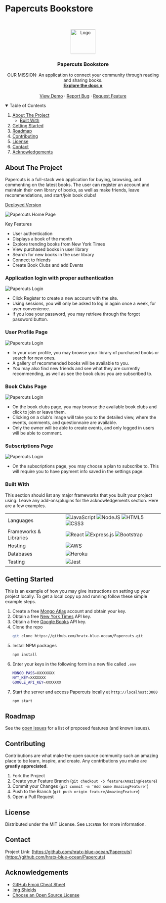 <!-- PROJECT LOGO -->
# Papercuts Bookstore
<br />
<p align="center">
  <a href="https://github.com/hratx-blue-ocean/Papercuts">
    <img src="Docs/readMeImage/logo.png" alt="Logo" width="auto" height="80">
  </a>

  <h3 align="center">Papercuts Bookstore</h3>

  <p align="center">
    OUR MISSION: An application to connect your community through reading and sharing books. 
    <br />
    <a href="https://github.com/hratx-blue-ocean/Papercuts"><strong>Explore the docs »</strong></a>
    <br />
    <br />
    <a href="https://github.com/hratx-blue-ocean/Papercuts">View Demo</a>
    ·
    <a href="https://github.com/hratx-blue-ocean/Papercuts/issues">Report Bug</a>
    ·
    <a href="https://github.com/hratx-blue-ocean/Papercuts/issues">Request Feature</a>
  </p>
</p>

<!-- TABLE OF CONTENTS -->
<details open="open">
  <summary>Table of Contents</summary>
  <ol>
    <li>
      <a href="#about-the-project">About The Project</a>
      <ul>
        <li><a href="#built-with">Built With</a></li>
      </ul>
    </li>
    <li>
      <a href="#getting-started">Getting Started</a>
    </li>
    <li><a href="#roadmap">Roadmap</a></li>
    <li><a href="#contributing">Contributing</a></li>
    <li><a href="#license">License</a></li>
    <li><a href="#contact">Contact</a></li>
    <li><a href="#acknowledgements">Acknowledgements</a></li>
  </ol>
</details>

<!-- ABOUT THE PROJECT -->

## About The Project

Papercuts is a full-stack web application for buying, browsing, and commenting on the latest books. The user can register an account and maintain their own library of books, as well as make friends, leave recommendations, and start/join book clubs!

[Deployed Version](https://ancient-anchorage-05347.herokuapp.com/)

![Papercuts Home Page](Docs/readMeImage/home.png)

Key Features

- User authentication
- Displays a book of the month
- Explore trending books from New York Times 
- View purchased books in user library
- Search for new books in the user library
- Connect to friends
- Create Book Clubs and add Events

### Application login with proper authentication

![Papercuts Login](Docs/readMeImage/login.png)

- Click Register to create a new account with the site.
- Using sessions, you will only be asked to log in again once a week, for user convenience.
- If you lose your password, you may retrieve through the forgot password button.

### User Profile Page

![Papercuts Login](Docs/readMeImage/profile.png)

- In your user profile, you may browse your library of purchased books or search for new ones.
- A gallery of recommended books will be available to you.
- You may also find new friends and see what they are currently recommending, as well as see the book clubs you are subscribed to.

### Book Clubs Page

![Papercuts Login](Docs/readMeImage/book-clubs.png)

- On the book clubs page, you may browse the available book clubs and click to join or leave them.
- Clicking on a club's image will take you to the detailed view, where the events, comments, and questionnaire are available.
- Only the owner will be able to create events, and only logged in users will be able to comment.

### Subscriptions Page

![Papercuts Login](Docs/readMeImage/subscriptions.png)

- On the subscriptions page, you may choose a plan to subscribe to. This will require you to have payment info saved in the settings page.

### Built With

This section should list any major frameworks that you built your project using. Leave any add-ons/plugins for the acknowledgements section. Here are a few examples.

<table>
  <tr>
    <td>Languages</td>
    <td><img alt="JavaScript" src="https://img.shields.io/badge/javascript%20-%23323330.svg?&style=for-the-badge&logo=javascript&logoColor=%23F7DF1E"/> <img alt="NodeJS" src="https://img.shields.io/badge/node.js%20-%2343853D.svg?&style=for-the-badge&logo=node.js&logoColor=white"/> <img alt="HTML5" src="https://img.shields.io/badge/html5%20-%23E34F26.svg?&style=for-the-badge&logo=html5&logoColor=white"/> <img alt="CSS3" src="https://img.shields.io/badge/css3%20-%231572B6.svg?&style=for-the-badge&logo=css3&logoColor=white"/></td>
  </tr>
  <tr>
    <td>Frameworks & Libraries</td>
    <td><img alt="React" src="https://img.shields.io/badge/react%20-%2320232a.svg?&style=for-the-badge&logo=react&logoColor=%2361DAFB"/> <img alt="Express.js" src="https://img.shields.io/badge/express.js%20-%23404d59.svg?&style=for-the-badge"/> <img alt="Bootstrap" src="https://img.shields.io/badge/bootstrap%20-%23563D7C.svg?&style=for-the-badge&logo=bootstrap&logoColor=white"/></td>
  </tr>
  <tr>
    <td>Hosting</td>
    <td><img alt="AWS" src="https://img.shields.io/badge/AWS%20-%23FF9900.svg?&style=for-the-badge&logo=amazon-aws&logoColor=white"/> </td>
  </tr>
  <tr>
    <td>Databases</td>
    <td><img alt="Heroku" src="https://img.shields.io/badge/heroku%20-%23430098.svg?&style=for-the-badge&logo=heroku&logoColor=white"/></td>
  </tr>
  <tr>
    <td>Testing</td>
    <td><img alt="Jest" src="https://img.shields.io/badge/-jest-%23C21325?&style=for-the-badge&logo=jest&logoColor=white"/></td>
  </tr>
</table>

<!-- GETTING STARTED -->

## Getting Started

This is an example of how you may give instructions on setting up your project locally.
To get a local copy up and running follow these simple example steps.

1. Create a free [Mongo Atlas](https://www.mongodb.com/cloud/atlas) account and obtain your key.
2. Obtain a free [New York Times](https://developer.nytimes.com/) API key.
3. Obtain a free [Google Books](https://console.cloud.google.com/projectselector/apis/credentials) API key.
4. Clone the repo
   ```sh
   git clone https://github.com/hratx-blue-ocean/Papercuts.git
   ```
5. Install NPM packages
   ```sh
   npm install
   ```
6. Enter your keys in the following form in a new file called `.env`
   ```sh
   MONGO_PASS=XXXXXXXX
   NYT_KEY=XXXXXXX
   GOOGLE_API_KEY=XXXXXXX
   ```
7. Start the server and access Papercuts locally at `http://localhost:3000`
   ```sh
   npm start
   ```
   
<!-- ROADMAP -->

## Roadmap

See the [open issues](https://github.com/hratx-blue-ocean/Papercuts/issues) for a list of proposed features (and known issues).

<!-- CONTRIBUTING -->

## Contributing

Contributions are what make the open source community such an amazing place to be learn, inspire, and create. Any contributions you make are **greatly appreciated**.

1. Fork the Project
2. Create your Feature Branch (`git checkout -b feature/AmazingFeature`)
3. Commit your Changes (`git commit -m 'Add some AmazingFeature'`)
4. Push to the Branch (`git push origin feature/AmazingFeature`)
5. Open a Pull Request

<!-- LICENSE -->

## License

Distributed under the MIT License. See `LICENSE` for more information.

<!-- CONTACT -->

## Contact

Project Link: [https://github.com/hratx-blue-ocean/Papercuts](https://github.com/hratx-blue-ocean/Papercuts)

<!-- ACKNOWLEDGEMENTS -->

## Acknowledgements

- [GitHub Emoji Cheat Sheet](https://www.webpagefx.com/tools/emoji-cheat-sheet)
- [Img Shields](https://shields.io)
- [Choose an Open Source License](https://choosealicense.com)

<!-- MARKDOWN LINKS & IMAGES -->
<!-- https://www.markdownguide.org/basic-syntax/#reference-style-links -->

[contributors-shield]: https://img.shields.io/github/contributors/othneildrew/Best-README-Template.svg?style=for-the-badge
[contributors-url]: https://github.com/hratx-blue-ocean/Papercuts/graphs/contributors
[forks-shield]: https://img.shields.io/github/forks/othneildrew/Best-README-Template.svg?style=for-the-badge
[forks-url]: https://github.com/hratx-blue-ocean/Papercuts
[stars-shield]: https://img.shields.io/github/stars/othneildrew/Best-README-Template.svg?style=for-the-badge
[stars-url]: https://github.com/hratx-blue-ocean/Papercuts/stargazers
[issues-shield]: https://img.shields.io/github/issues/othneildrew/Best-README-Template.svg?style=for-the-badge
[issues-url]: https://github.com/hratx-blue-ocean/Papercuts/issues
[license-shield]: https://img.shields.io/github/license/othneildrew/Best-README-Template.svg?style=for-the-badge
[license-url]: https://github.com/hratx-blue-ocean/Papercuts/blob/main/LICENSE
[linkedin-shield]: https://img.shields.io/badge/-LinkedIn-black.svg?style=for-the-badge&logo=linkedin&colorB=555
[linkedin-url]: https://www.linkedin.com/school/hack-reactor/mycompany/
[product-screenshot]: Docs/readMeImage/screenshot.png
